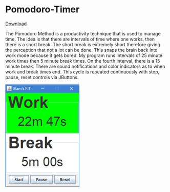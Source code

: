 # Pomodoro-Timer

[Download](https://github.com/Megachin502/Pomodoro-Timer/raw/master/src/ElamPomodoroTimer.jar)

The Pomodoro Method is a productivity technique that is used to manage time. The idea is that there are intervals of time where one works, then there is a short break. The short break is extremely short therefore giving the perception that not a lot can be done. This snaps the brain back into work mode because it gets bored. My program runs intervals of 25 minute work times then 5 minute break times. On the fourth interval, there is a 15 minute break. There are sound notifications and color indicators as to when work and break times end. This cycle is repeated continuously with stop, pause, reset controls via JButtons.

![alt text](https://raw.githubusercontent.com/Megachin502/Pomodoro-Timer/master/src/imagePomoTimer.png)



